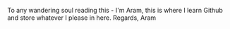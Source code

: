  To any wandering soul reading this - I'm Aram, this is where I learn Github and store whatever I please in here.
 Regards, 
 Aram
